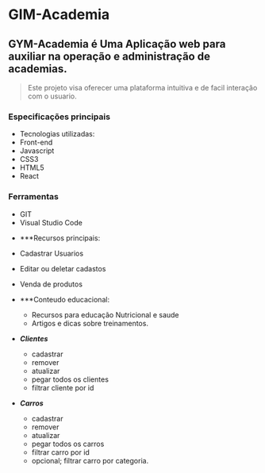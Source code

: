 

# GIM-Academia

## GYM-Academia é Uma Aplicação web para auxiliar na operação e administração de academias.

> Este projeto visa oferecer uma plataforma intuitiva e de facil interação com o usuario.
> 

### Especificações principais

* Tecnologias utilizadas:
* Front-end
* Javascript
* CSS3
* HTML5
* React

### Ferramentas 
  * GIT
  * Visual Studio Code

- ***Recursos principais:
 - Cadastrar Usuarios
 - Editar ou deletar cadastos
 - Venda de produtos

- ***Conteudo educacional:
  - Recursos para educação Nutricional e saude
  - Artigos e dicas sobre treinamentos.



- ***Clientes***
  - cadastrar
  - remover
  - atualizar
  - pegar todos os clientes
  - filtrar cliente por id

- ***Carros***
  - cadastrar
  - remover
  - atualizar
  - pegar todos os carros
  - filtrar carro por id
  - opcional; filtrar carro por categoria.
